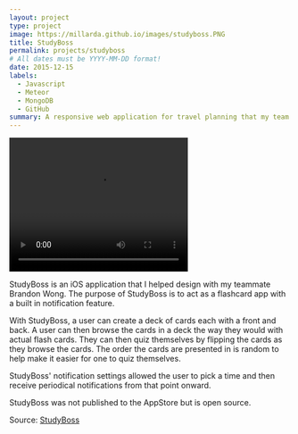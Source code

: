 ```yaml
---
layout: project
type: project
image: https://millarda.github.io/images/studyboss.PNG
title: StudyBoss
permalink: projects/studyboss
# All dates must be YYYY-MM-DD format!
date: 2015-12-15
labels:
  - Javascript
  - Meteor
  - MongoDB
  - GitHub
summary: A responsive web application for travel planning that my team developed in ICS 415.
---
```


<!-- <img class="ui medium right floated rounded image" src="../images/vacay-home-page.png"> -->

<video class = "ui medium right floated rounded image" width="320" height="240" controls>
  <source src="https://millarda.github.io/images/SampleViewDecks.mp4" type="video/mp4">
Your browser does not support the video tag.
</video>

StudyBoss is an iOS application that I helped design with my teammate Brandon Wong. The purpose of StudyBoss is to act as a flashcard app with a built in notification feature.

With StudyBoss, a user can create a deck of cards each with a front and back. A user can then browse the cards in a deck the way they would with actual flash cards. They can then quiz themselves by flipping the cards as they browse the cards. The order the cards are presented in is random to help make it easier for one to quiz themselves.



StudyBoss' notification settings allowed the user to pick a time and then receive periodical notifications from that point onward.

StudyBoss was not published to the AppStore but is open source.


Source: <a href="https://github.com/bmwfire/StudyBoss"><i class="large github icon"></i>StudyBoss</a>
